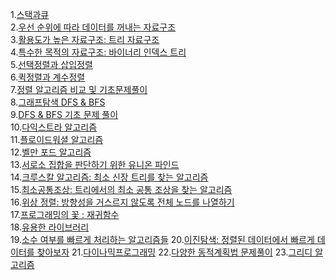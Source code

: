 1.[스택과큐](%EC%8A%A4%ED%83%9D%EA%B3%BC%20%ED%81%90.md)</br>
2.[우선 순위에 따라 데이터를 꺼내는 자료구조](./%EC%9A%B0%EC%84%A0%EC%88%9C%EC%9C%84%EC%97%90_%EB%94%B0%EB%9D%BC_%EB%8D%B0%EC%9D%B4%ED%84%B0%EB%A5%BC_%EA%BA%BC%EB%82%B4%EB%8A%94_%EC%9E%90%EB%A3%8C%EA%B5%AC%EC%A1%B0.md)</br>
3.[활용도가 높은 자료구조: 트리 자료구조](./%ED%8A%B8%EB%A6%AC%EC%9E%90%EB%A3%8C%EA%B5%AC%EC%A1%B0.md)</br>
4.[특수한 목적의 자료구조: 바이너리 인덱스 트리](./%EB%B0%94%EC%9D%B4%EB%84%88%EB%A6%AC%EC%9D%B8%EB%8D%B1%EC%8A%A4%ED%8A%B8%EB%A6%AC.md)</br>
5.[선택정렬과 삽입정렬](./%EC%84%A0%ED%83%9D%EC%A0%95%EB%A0%AC%EA%B3%BC%20%EC%82%BD%EC%9E%85%EC%A0%95%EB%A0%AC.md)</br>
6.[퀵정렬과 계수정렬](./%ED%80%B5%20%EC%A0%95%EB%A0%AC%EA%B3%BC%20%EA%B3%84%EC%88%98%20%EC%A0%95%EB%A0%AC.md)</br>
7.[정렬 알고리즘 비교 및 기초문제풀이](./%EC%A0%95%EB%A0%AC%EC%95%8C%EA%B3%A0%EB%A6%AC%EC%A6%98%20%EB%B9%84%EA%B5%90%20%EB%B0%8F%20%EA%B8%B0%EC%B4%88%20%EB%AC%B8%EC%A0%9C%ED%92%80%EC%9D%B4.md)</br>
8.[그래프탐색 DFS & BFS](./%EA%B7%B8%EB%9E%98%ED%94%84%ED%83%90%EC%83%89DFS%EC%99%80BFS.md)</br>
9.[DFS & BFS 기초 문제 풀이](./DFS%EC%99%80%20BFS%20%EA%B8%B0%EC%B4%88%20%EB%AC%B8%EC%A0%9C%ED%92%80%EC%9D%B4.md)</br>
10.[다익스트라 알고리즘](./%EB%8B%A4%EC%9D%B5%EC%8A%A4%ED%8A%B8%EB%9D%BC%20%EC%95%8C%EA%B3%A0%EB%A6%AC%EC%A6%98.md)</br>
11.[플로이드워셜 알고리즘](./%ED%94%8C%EB%A1%9C%EC%9D%B4%EB%93%9C%20%EC%9B%8C%EC%85%9C%20%EC%95%8C%EA%B3%A0%EB%A6%AC%EC%A6%98.md)</br>
12.[벨만 포드 알고리즘](./%EB%B2%A8%EB%A7%8C%ED%8F%AC%EB%93%9C%EC%95%8C%EA%B3%A0%EB%A6%AC%EC%A6%98_%EB%B9%84%EC%9A%A9%EC%9D%8C%EC%88%98%20%EA%B0%84%EC%84%A0%EC%9E%88%EC%9D%84%EB%95%8C%20%EC%B5%9C%EB%8B%A8%EA%B2%BD%EB%A1%9C.md)</br>
13.[서로소 집합을 판단하기 위한 유니온 파인드](./%EC%84%9C%EB%A1%9C%EC%86%8C%20%EC%A7%91%ED%95%A9%EC%9D%84%20%ED%8C%90%EB%8B%A8%ED%95%98%EA%B8%B0%20%EC%9C%84%ED%95%9C%20%EC%9C%A0%EB%8B%88%EC%98%A8%20%ED%8C%8C%EC%9D%B8%EB%93%9C%20%EC%9E%90%EB%A3%8C%EA%B5%AC%EC%A1%B0.md)</br>
14.[크루스칼 알고리즘: 최소 신장 트리를 찾는 알고리즘](./%ED%81%AC%EB%A3%A8%EC%8A%A4%EC%B9%BC%20%EC%95%8C%EA%B3%A0%EB%A6%AC%EC%A6%98.md)</br>
15.[최소공통조상: 트리에서의 최소 공통 조상을 찾는 알고리즘](./%EC%B5%9C%EC%86%8C%EA%B3%B5%ED%86%B5%EC%A1%B0%EC%83%81.md)</br>
16.[위상 정렬: 방향성을 거스르지 않도록 전체 노드를 나열하기](./%EC%9C%84%EC%83%81%EC%A0%95%EB%A0%AC_%EB%B0%A9%ED%96%A5%EC%84%B1%EC%9D%84%20%EA%B1%B0%EC%8A%A4%EB%A5%B4%EC%A7%80%EC%95%8A%EB%8F%84%EB%A1%9D%20%EC%A0%84%EC%B2%B4%EB%85%B8%EB%93%9C%EB%A5%BC%20%EB%82%98%EC%97%B4%ED%95%98%EA%B8%B0.md)</br>
17.[프로그래밍의 꽃 : 재귀함수](./%EC%9E%AC%EA%B7%80%20%ED%95%A8%EC%88%98.md)</br>
18.[유용한 라이브러리](./%EC%9C%A0%EC%9A%A9%ED%95%9C%ED%91%9C%EC%A4%80%EB%9D%BC%EC%9D%B4%EB%B8%8C%EB%9F%AC%EB%A6%AC.md)</br>
19.[소수 여부를 빠르게 처리하는 알고리즘들](./%EC%86%8C%EC%88%98%EC%97%AC%EB%B6%80%EB%A5%BC%EB%B9%A0%EB%A5%B4%EA%B2%8C%EC%B2%98%EB%A6%AC%ED%95%98%EB%8A%94%EC%95%8C%EA%B3%A0%EB%A6%AC%EC%A6%98%EB%93%A4.md)
20.[이진탐색: 정렬된 데이터에서 빠르게 데이터를 찾아보자](./%EC%9D%B4%EC%A7%84%ED%83%90%EC%83%89.md)
21.[다이나믹프로그래밍](./%EB%8B%A4%EC%9D%B4%EB%82%98%EB%AF%B9%ED%94%84%EB%A1%9C%EA%B7%B8%EB%9E%98%EB%B0%8D.md)
22.[다양한 동적계획법 문제풀이](./%EB%8B%A4%EC%96%91%ED%95%9C%EB%8F%99%EC%A0%81%EA%B3%84%ED%9A%8D%EB%B2%95%EB%AC%B8%EC%A0%9C%ED%92%80%EC%9D%B4.md)
23.[그리디 알고리즘](./%EA%B7%B8%EB%A6%AC%EB%94%94.md)